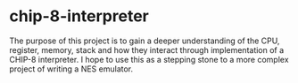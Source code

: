 # chip-8-interpreter

The purpose of this project is to gain a deeper understanding of the CPU, register, memory, stack and how they interact through implementation of a CHIP-8 interpreter. I hope to use this as a stepping stone to a more complex project of writing a NES emulator.

